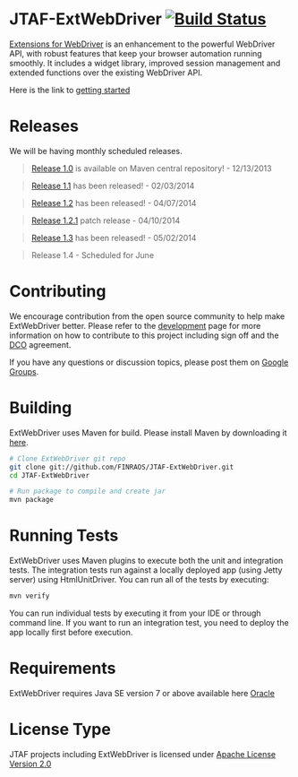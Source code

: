 JTAF-ExtWebDriver [![Build Status](https://secure.travis-ci.org/FINRAOS/JTAF-ExtWebDriver.png?branch=master)](http://travis-ci.org/FINRAOS/JTAF-ExtWebDriver)
==================
[Extensions for WebDriver](http://finraos.github.io/JTAF-ExtWebDriver/) is an enhancement to the powerful WebDriver API, with robust features that keep your browser automation running smoothly. It includes a widget library, improved session management and extended functions over the existing WebDriver API.

Here is the link to [getting started](http://finraos.github.io/JTAF-ExtWebDriver/howitworks.html)

Releases
========
We will be having monthly scheduled releases.
>[Release 1.0](https://github.com/FINRAOS/JTAF-ExtWebDriver/releases/tag/jtaf-extwebdriver-1.0) is available on Maven central repository! - 12/13/2013

>[Release 1.1](https://github.com/FINRAOS/JTAF-ExtWebDriver/releases/tag/jtaf-extwebdriver-1.1) has been released! - 02/03/2014

>[Release 1.2](https://github.com/FINRAOS/JTAF-ExtWebDriver/releases/tag/jtaf-extwebdriver-1.2) has been released! - 04/07/2014

>[Release 1.2.1](https://github.com/FINRAOS/JTAF-ExtWebDriver/releases/tag/jtaf-extwebdriver-1.2.1) patch release - 04/10/2014

>[Release 1.3](https://github.com/FINRAOS/JTAF-ExtWebDriver/releases/tag/jtaf-extwebdriver-1.3) has been released! - 05/02/2014

>Release 1.4 - Scheduled for June

Contributing
=============
We encourage contribution from the open source community to help make ExtWebDriver better. Please refer to the [development](http://finraos.github.io/JTAF-ExtWebDriver/contribute.html) page for more information on how to contribute to this project including sign off and the [DCO](https://github.com/FINRAOS/JTAF-ExtWebDriver/blob/master/DCO) agreement.

If you have any questions or discussion topics, please post them on [Google Groups](https://groups.google.com/forum/#!forum/jtaf-extwebdriver).

Building
=========
ExtWebDriver uses Maven for build. Please install Maven by downloading it [here](http://maven.apache.org/download.cgi).
```sh
# Clone ExtWebDriver git repo
git clone git://github.com/FINRAOS/JTAF-ExtWebDriver.git
cd JTAF-ExtWebDriver

# Run package to compile and create jar
mvn package
```

Running Tests
==============
ExtWebDriver uses Maven plugins to execute both the unit and integration tests. The integration tests run against a locally deployed app (using Jetty server) using HtmlUnitDriver. You can run all of the tests by executing:
```sh
mvn verify
```
You can run individual tests by executing it from your IDE or through command line. If you want to run an integration test, you need to deploy the app locally first before execution.

Requirements
==============
ExtWebDriver requires Java SE version 7 or above available here [Oracle](http://www.oracle.com/technetwork/java/javase/downloads/index.html)

License Type
=============
JTAF projects including ExtWebDriver is licensed under [Apache License Version 2.0](http://www.apache.org/licenses/LICENSE-2.0)
